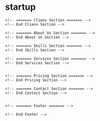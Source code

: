 # startup

    <!-- ======= Cliens Section ======= -->
    <!-- End Cliens Section -->

    <!-- ======= About Us Section ======= -->
    <!-- End About Us Section -->

    <!-- ======= Skills Section ======= -->
    <!-- End Skills Section -->

    <!-- ======= Services Section ======= -->
    <!-- End Services Section -->


    <!-- ======= Pricing Section ======= -->
    <!-- End Pricing Section -->

    <!-- ======= Contact Section ======= -->
    <!-- End Contact Section -->


    <!-- ======= Footer ======= -->

    <!-- End Footer -->
